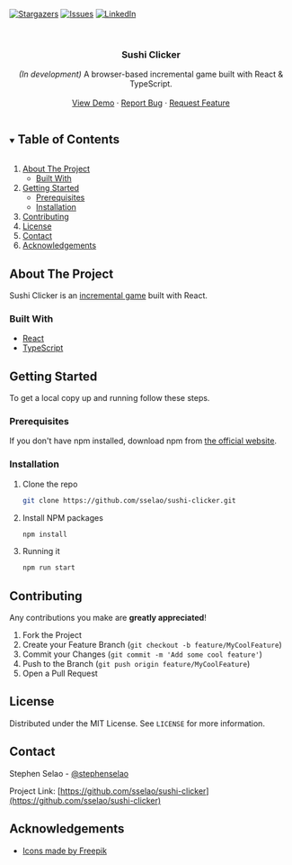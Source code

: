 <!-- PROJECT SHIELDS -->
[![Stargazers][stars-shield]][stars-url]
[![Issues][issues-shield]][issues-url]
[![LinkedIn][linkedin-shield]][linkedin-url]

<!--[![MIT License][license-shield]][license-url]-->


<br />
<p align="center">
  <h3 align="center">Sushi Clicker</h3>

  <p align="center">
    <em>(In development)</em> A browser-based incremental game built with React & TypeScript.
    <br />
    <br />
    <a href="https://sushi.stephenselao.com/">View Demo</a>
    ·
    <a href="https://github.com/sselao/sushi-clicker/issues">Report Bug</a>
    ·
    <a href="https://github.com/sselao/sushi-clicker/issues">Request Feature</a>
  </p>
</p>



<!-- TABLE OF CONTENTS -->
<details open="open">
  <summary><h2 style="display: inline-block">Table of Contents</h2></summary>
  <ol>
    <li>
      <a href="#about-the-project">About The Project</a>
      <ul>
        <li><a href="#built-with">Built With</a></li>
      </ul>
    </li>
    <li>
      <a href="#getting-started">Getting Started</a>
      <ul>
        <li><a href="#prerequisites">Prerequisites</a></li>
        <li><a href="#installation">Installation</a></li>
      </ul>
    </li>
    <li><a href="#contributing">Contributing</a></li>
    <li><a href="#license">License</a></li>
    <li><a href="#contact">Contact</a></li>
    <li><a href="#acknowledgements">Acknowledgements</a></li>
  </ol>
</details>



<!-- ABOUT THE PROJECT -->
## About The Project

Sushi Clicker is an [incremental game](https://en.wikipedia.org/wiki/Incremental_game) built with React.


### Built With

* [React](https://reactjs.org/)
* [TypeScript](https://www.typescriptlang.org/)


<!-- GETTING STARTED -->
## Getting Started

To get a local copy up and running follow these steps.

### Prerequisites

If you don't have npm installed, download npm from [the official website](https://www.npmjs.com/get-npm).

### Installation

1. Clone the repo
   ```sh
   git clone https://github.com/sselao/sushi-clicker.git
   ```
2. Install NPM packages
   ```sh
   npm install
   ```
3. Running it
   ```sh
   npm run start
   ```


<!-- CONTRIBUTING -->
## Contributing

Any contributions you make are **greatly appreciated**!

1. Fork the Project
2. Create your Feature Branch (`git checkout -b feature/MyCoolFeature`)
3. Commit your Changes (`git commit -m 'Add some cool feature'`)
4. Push to the Branch (`git push origin feature/MyCoolFeature`)
5. Open a Pull Request



<!-- LICENSE -->
## License

Distributed under the MIT License. See `LICENSE` for more information.



<!-- CONTACT -->
## Contact

Stephen Selao - [@stephenselao](https://twitter.com/StephenSelao)

Project Link: [https://github.com/sselao/sushi-clicker](https://github.com/sselao/sushi-clicker)



<!-- ACKNOWLEDGEMENTS -->
## Acknowledgements

* [Icons made by Freepik](https://www.flaticon.com/free-icon/sushi_2346242?term=sushi&page=1&position=2&page=1&position=2&related_id=2346242)





<!-- MARKDOWN LINKS & IMAGES -->
[contributors-shield]: https://img.shields.io/github/contributors/sselao/sushi-clicker.svg?style=for-the-badge
[contributors-url]: https://github.com/sselao/sushi-clicker/graphs/contributors
[forks-shield]: https://img.shields.io/github/forks/sselao/sushi-clicker.svg?style=for-the-badge
[forks-url]: https://github.com/sselao/sushi-clicker/network/members
[stars-shield]: https://img.shields.io/github/stars/sselao/sushi-clicker.svg?style=for-the-badge
[stars-url]: https://github.com/sselao/sushi-clicker/stargazers
[issues-shield]: https://img.shields.io/github/issues/sselao/sushi-clicker.svg?style=for-the-badge
[issues-url]: https://github.com/sselao/sushi-clicker/issues
[license-shield]: https://img.shields.io/github/license/sselao/sushi-clicker.svg?style=for-the-badge
[license-url]: https://github.com/sselao/sushi-clicker/blob/main/LICENSE
[linkedin-shield]: https://img.shields.io/badge/-LinkedIn-black.svg?style=for-the-badge&logo=linkedin&colorB=555
[linkedin-url]: https://www.linkedin.com/in/sselao/
